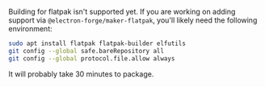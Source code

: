 Building for flatpak isn't supported yet. If you are working on adding support via `@electron-forge/maker-flatpak`, you'll likely need the following environment:

```sh
sudo apt install flatpak flatpak-builder elfutils
git config --global safe.bareRepository all
git config --global protocol.file.allow always
```


It will probably take 30 minutes to package.
